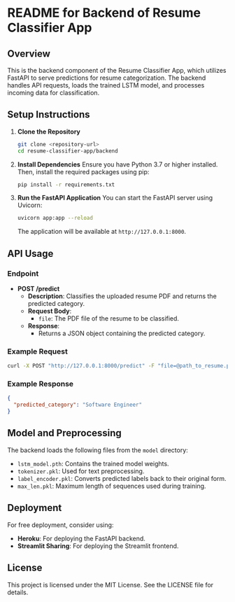 # README for Backend of Resume Classifier App

## Overview
This is the backend component of the Resume Classifier App, which utilizes FastAPI to serve predictions for resume categorization. The backend handles API requests, loads the trained LSTM model, and processes incoming data for classification.

## Setup Instructions

1. **Clone the Repository**
   ```bash
   git clone <repository-url>
   cd resume-classifier-app/backend
   ```

2. **Install Dependencies**
   Ensure you have Python 3.7 or higher installed. Then, install the required packages using pip:
   ```bash
   pip install -r requirements.txt
   ```

3. **Run the FastAPI Application**
   You can start the FastAPI server using Uvicorn:
   ```bash
   uvicorn app:app --reload
   ```
   The application will be available at `http://127.0.0.1:8000`.

## API Usage

### Endpoint
- **POST /predict**
  - **Description**: Classifies the uploaded resume PDF and returns the predicted category.
  - **Request Body**: 
    - `file`: The PDF file of the resume to be classified.
  - **Response**: 
    - Returns a JSON object containing the predicted category.

### Example Request
```bash
curl -X POST "http://127.0.0.1:8000/predict" -F "file=@path_to_resume.pdf"
```

### Example Response
```json
{
  "predicted_category": "Software Engineer"
}
```

## Model and Preprocessing
The backend loads the following files from the `model` directory:
- `lstm_model.pth`: Contains the trained model weights.
- `tokenizer.pkl`: Used for text preprocessing.
- `label_encoder.pkl`: Converts predicted labels back to their original form.
- `max_len.pkl`: Maximum length of sequences used during training.

## Deployment
For free deployment, consider using:
- **Heroku**: For deploying the FastAPI backend.
- **Streamlit Sharing**: For deploying the Streamlit frontend.

## License
This project is licensed under the MIT License. See the LICENSE file for details.